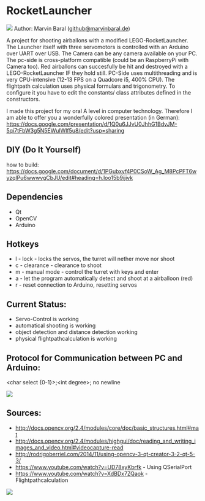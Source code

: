 # RocketLauncher
![](https://www.marvinbaral.de/image/jpeg/Uploads/RocketLauncher/2.jpg)
Author: Marvin Baral (github@marvinbaral.de)

A project for shooting airballons with a modified LEGO-RocketLauncher. The Launcher itself with three servomotors is controlled with an Arduino over UART over USB. The Camera can be any camera available on your PC. The pc-side is cross-platform compatible (could be an RaspberryPi with Camera too).
Red airballons can succesfully be hit and destroyed with a LEGO-RocketLauncher IF they hold still. PC-Side uses multithreading and is very CPU-intensive (12-13 FPS on a Quadcore i5, 400% CPU).
The flightpath calculation uses physical formulars and trigonometry.
To configure it you have to edit the constants/ class attributes defined in the constructors.


I made this project for my oral A level in computer technology. Therefore I am able to offer you a wonderfully colored presentation (in German): https://docs.google.com/presentation/d/1Q0u6JJvU0JhhG1BdvJM-5qi7tFbW3g5N5EWulWlf5u8/edit?usp=sharing


## DIY (Do It Yourself)
how to build: https://docs.google.com/document/d/1PGubxyf4P0CSoW_Ag_M8PcPFT6wyzqlPu6wwwvgCbJU/edit#heading=h.loo15b9ijivk

## Dependencies
* Qt
* OpenCV
* Arduino

## Hotkeys
* l - lock - locks the servos, the turret will nether move nor shoot
* c - clearance - clearance to shoot
* m - manual mode - control the turret with keys and enter
* a - let the program automatically detect and shoot at a airballoon (red)
* r - reset connection to Arduino, resetting servos

## Current Status:
* Servo-Control is working
* automatical shooting is working
* object detection and distance detection working
* physical flightpathcalculation is working

## Protocol for Communication between PC and Arduino:
\<char select {0-1}\>;\<int degree\>;   no newline

![](https://www.marvinbaral.de/image/jpeg/Uploads/RocketLauncher/5.jpg)

## Sources:
* http://docs.opencv.org/2.4/modules/core/doc/basic_structures.html#mat
* http://docs.opencv.org/2.4/modules/highgui/doc/reading_and_writing_images_and_video.html#videocapture-read
* http://rodrigoberriel.com/2014/11/using-opencv-3-qt-creator-3-2-qt-5-3/
* https://www.youtube.com/watch?v=UD78xyKbrfk - Using QSerialPort
* https://www.youtube.com/watch?v=XdBDx7ZQaok - Flightpathcalculation

![](https://www.marvinbaral.de/image/jpeg/Uploads/RocketLauncher/12.jpg)
